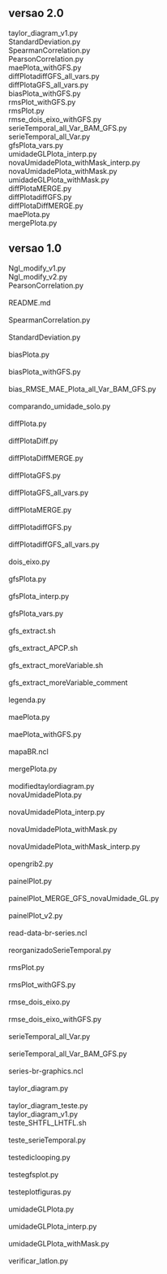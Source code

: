 ## versao 2.0

taylor_diagram_v1.py
<br />
StandardDeviation.py
<br />
SpearmanCorrelation.py
<br />
PearsonCorrelation.py
<br />
maePlota_withGFS.py
<br />
diffPlotadiffGFS_all_vars.py
<br />
diffPlotaGFS_all_vars.py
<br />
biasPlota_withGFS.py
<br />
rmsPlot_withGFS.py
<br />
rmsPlot.py
<br />
rmse_dois_eixo_withGFS.py
<br />
serieTemporal_all_Var_BAM_GFS.py
<br />
serieTemporal_all_Var.py
<br />
gfsPlota_vars.py
<br />
umidadeGLPlota_interp.py
<br />
novaUmidadePlota_withMask_interp.py
<br />
novaUmidadePlota_withMask.py
<br />
umidadeGLPlota_withMask.py
<br />
diffPlotaMERGE.py
<br />
diffPlotadiffGFS.py
<br />
diffPlotaDiffMERGE.py
<br />
maePlota.py
<br />
mergePlota.py<br />


## versao 1.0


Ngl_modify_v1.py 
<br />
Ngl_modify_v2.py 
<br />
PearsonCorrelation.py 	
<br />
README.md 	
<br />
SpearmanCorrelation.py 	
<br />
StandardDeviation.py 	
<br />
biasPlota.py 	
<br />
biasPlota_withGFS.py 	
<br />
bias_RMSE_MAE_Plota_all_Var_BAM_GFS.py 	
<br />
comparando_umidade_solo.py 	
<br />
diffPlota.py 	
<br />
diffPlotaDiff.py 	
<br />
diffPlotaDiffMERGE.py 	
<br />
diffPlotaGFS.py 	
<br />
diffPlotaGFS_all_vars.py 	
<br />
diffPlotaMERGE.py 	
<br />
diffPlotadiffGFS.py 	
<br />
diffPlotadiffGFS_all_vars.py 	
<br />
dois_eixo.py 	
<br />
gfsPlota.py 	
<br />
gfsPlota_interp.py 	
<br />
gfsPlota_vars.py 	
<br />
gfs_extract.sh 	
<br />
gfs_extract_APCP.sh 	
<br />
gfs_extract_moreVariable.sh 	
<br />
gfs_extract_moreVariable_comment 	
<br />
legenda.py 	
<br />
maePlota.py 	
<br />
maePlota_withGFS.py 	
<br />
mapaBR.ncl 	
<br />
mergePlota.py 	
<br />
modifiedtaylordiagram.py 
<br />
novaUmidadePlota.py 	
<br />
novaUmidadePlota_interp.py 	
<br />
novaUmidadePlota_withMask.py 	
<br />
novaUmidadePlota_withMask_interp.py 	
<br />
opengrib2.py 	
<br />
painelPlot.py 	
<br />
painelPlot_MERGE_GFS_novaUmidade_GL.py 	
<br />
painelPlot_v2.py 	
<br />
read-data-br-series.ncl 	
<br />
reorganizadoSerieTemporal.py 	
<br />
rmsPlot.py 	
<br />
rmsPlot_withGFS.py 	
<br />
rmse_dois_eixo.py 	
<br />
rmse_dois_eixo_withGFS.py 	
<br />
serieTemporal_all_Var.py 	
<br />
serieTemporal_all_Var_BAM_GFS.py 	
<br />
series-br-graphics.ncl 	
<br />
taylor_diagram.py 	
<br />
taylor_diagram_teste.py 
<br />
taylor_diagram_v1.py 
<br />
teste_SHTFL_LHTFL.sh 	
<br />
teste_serieTemporal.py 	
<br />
testediclooping.py 	
<br />
testegfsplot.py 	
<br />
testeplotfiguras.py 	
<br />
umidadeGLPlota.py 	
<br />
umidadeGLPlota_interp.py 	
<br />
umidadeGLPlota_withMask.py 	
<br />
verificar_latlon.py<br />


